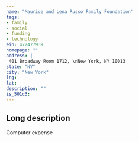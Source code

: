 ```yaml
---
name: "Maurice and Lena Russo Family Foundation"
tags:
- family
- social
- funding
- technology
ein: 472477939
homepage: ""
address: |
 401 Broadway Room 1712, \nNew York, NY 10013
state: "NY"
city: "New York"
lng: 
lat: 
description: ""
is_501c3: 
---
```


## Long description

Computer expense
